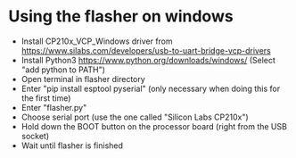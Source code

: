 # Using the flasher on windows

* Install CP210x_VCP_Windows driver from https://www.silabs.com/developers/usb-to-uart-bridge-vcp-drivers
* Install Python3 https://www.python.org/downloads/windows/
  (Select "add python to PATH")
* Open terminal in flasher directory
* Enter "pip install esptool pyserial" (only necessary when doing this for the first time)
* Enter "flasher.py"
* Choose serial port (use the one called "Silicon Labs CP210x")
* Hold down the BOOT button on the processor board (right from the USB socket)
* Wait until flasher is finished

